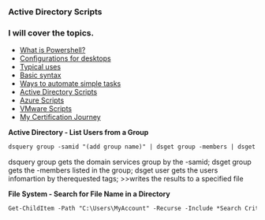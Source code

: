 ### Active Directory Scripts

### I will cover the topics.
- [What is Powershell?](what-is-powershell.md)
- [Configurations for desktops](configurations.md)
- [Typical uses](typical-uses.md)
- [Basic syntax](basic-syntax.md)
- [Ways to automate simple tasks](automation.md)
- [Active Directory Scripts](ad-scripts.md)
- [Azure Scripts](azure-scripts.md)
- [VMware Scripts](vmware-scripts.md)
- [My Certification Journey](certifications.md)

**Active Directory - List Users from a Group**
```markdown
dsquery group -samid "(add group name)" | dsget group -members | dsget user -display -email >>(write results to this file path)(name of file).csv
```
dsquery group gets the domain services group by the -samid; dsget group gets the -members listed in the group; dsget user gets the users infomartion by therequested tags; >>writes the results to a specified file

**File System - Search for File Name in a Directory**
```markdown
Get-ChildItem -Path "C:\Users\MyAccount" -Recurse -Include *Search Criteria* | Out-File -FilePath "C:\Users\MyAccount\Desktop\results.csv"
```


